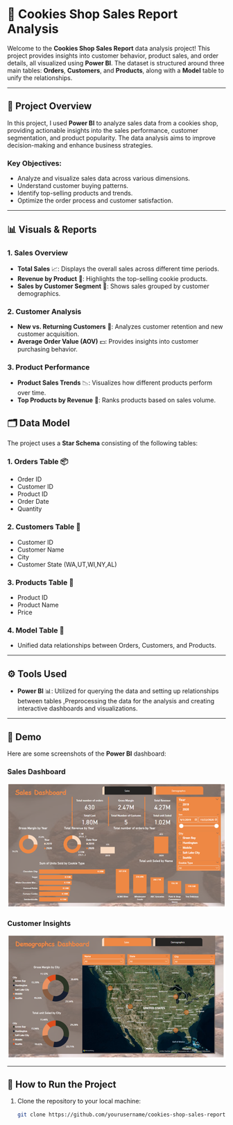 # 🍪 Cookies Shop Sales Report Analysis


Welcome to the **Cookies Shop Sales Report** data analysis project! This project provides insights into customer behavior, product sales, and order details, all visualized using **Power BI**. The dataset is structured around three main tables: **Orders**, **Customers**, and **Products**, along with a **Model** table to unify the relationships.

---

## 📝 Project Overview

In this project, I used **Power BI** to analyze sales data from a cookies shop, providing actionable insights into the sales performance, customer segmentation, and product popularity. The data analysis aims to improve decision-making and enhance business strategies.

### Key Objectives:
- Analyze and visualize sales data across various dimensions.
- Understand customer buying patterns.
- Identify top-selling products and trends.
- Optimize the order process and customer satisfaction.

---

## 📊 Visuals & Reports

### 1. **Sales Overview**
- **Total Sales** 📈: Displays the overall sales across different time periods.
- **Revenue by Product** 🍪: Highlights the top-selling cookie products.
- **Sales by Customer Segment** 👥: Shows sales grouped by customer demographics.

### 2. **Customer Analysis**
- **New vs. Returning Customers** 🔄: Analyzes customer retention and new customer acquisition.
- **Average Order Value (AOV)** 💵: Provides insights into customer purchasing behavior.
  
### 3. **Product Performance**
- **Product Sales Trends** 📉: Visualizes how different products perform over time.
- **Top Products by Revenue** 🥇: Ranks products based on sales volume.


## 🗂️ Data Model

The project uses a **Star Schema** consisting of the following tables:

### **1. Orders Table** 📦
- Order ID
- Customer ID
- Product ID
- Order Date
- Quantity

### **2. Customers Table** 👥
- Customer ID
- Customer Name
- City
- Customer State (WA,UT,WI,NY,AL)

### **3. Products Table** 🍪
- Product ID
- Product Name
- Price

### **4. Model Table** 🔗
- Unified data relationships between Orders, Customers, and Products.

---

## ⚙️ Tools Used

- **Power BI** 📊: Utilized for querying the data and setting up relationships between tables ,Preprocessing the data for the analysis and  creating interactive dashboards and                    visualizations.
---

## 📸 Demo

Here are some screenshots of the **Power BI** dashboard:

### Sales Dashboard
![Sales Dashboard](cookie_sales_dashsboard.png)

### Customer Insights
![Demographics Dashboard](cookie_Demographics.png)


---

## 🚀 How to Run the Project

1. Clone the repository to your local machine:
   ```bash
   git clone https://github.com/yourusername/cookies-shop-sales-report.git
